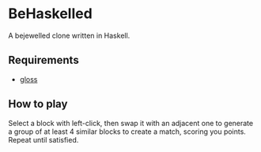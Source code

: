 # BeHaskelled
A bejewelled clone written in Haskell.

## Requirements
- [gloss](https://hackage.haskell.org/package/gloss "gloss")

## How to play
Select a block with left-click, then swap it with an adjacent one to generate a group of at least 4 similar blocks to create a match, scoring you points.
Repeat until satisfied.
